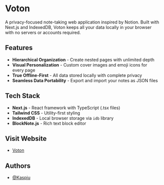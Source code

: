 # Voton

A privacy-focused note-taking web application inspired by Notion. Built with Next.js and IndexedDB, Voton keeps all your data locally in your browser with no servers or accounts required.

## Features

- **Hierarchical Organization** - Create nested pages with unlimited depth
- **Visual Personalization** - Custom cover images and emoji icons for every page
- **True Offline-First** - All data stored locally with complete privacy
- **Seamless Data Portability** - Export and import your notes as JSON files

## Tech Stack

- **Next.js** - React framework with TypeScript (.tsx files)
- **Tailwind CSS** - Utility-first styling
- **IndexedDB** - Local browser storage via `idb` library
- **BlockNote.js** - Rich text block editor

## Visit Website

- [Voton](#) <!-- Add your deployment URL here -->

## Authors

- [@Kaspiu](https://github.com/Kaspiu)
